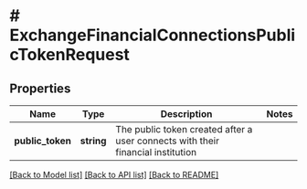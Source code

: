 # # ExchangeFinancialConnectionsPublicTokenRequest

## Properties

Name | Type | Description | Notes
------------ | ------------- | ------------- | -------------
**public_token** | **string** | The public token created after a user connects with their financial institution |

[[Back to Model list]](../../README.md#models) [[Back to API list]](../../README.md#endpoints) [[Back to README]](../../README.md)
